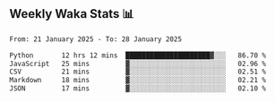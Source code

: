 ## Weekly Waka Stats 📊
<!--START_SECTION:waka-->

```txt
From: 21 January 2025 - To: 28 January 2025

Python       12 hrs 12 mins  █████████████████████▓░░░   86.70 %
JavaScript   25 mins         ▓░░░░░░░░░░░░░░░░░░░░░░░░   02.96 %
CSV          21 mins         ▓░░░░░░░░░░░░░░░░░░░░░░░░   02.51 %
Markdown     18 mins         ▓░░░░░░░░░░░░░░░░░░░░░░░░   02.21 %
JSON         17 mins         ▓░░░░░░░░░░░░░░░░░░░░░░░░   02.10 %
```

<!--END_SECTION:waka-->

<!--

Here are some ideas to get you started:

- 🔭 I’m currently working on (way to add branches committed on)
- 🌱 I’m currently learning Web Frameworks and Machine Learning! (Lisp, JS (react & angular), Python, and __)
- 💬 Ask me about ...
- 📫 How to reach me: 
- 😄 Pronouns: He/Him/His
- ⚡ Fun fact: ...

that-recsys-lab
-->
